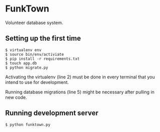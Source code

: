 # FunkTown

Volunteer database system.

## Setting up the first time

```
$ virtualenv env
$ source bin/env/activiate
$ pip install -r requirements.txt
$ touch app.db
$ python migrate.py
```

Activating the virtualenv (line 2) must be done in every terminal that
you intend to use for development.

Running database migrations (line 5) might be necessary after pulling in
new code.

## Running development server

```
$ python funktown.py
```

